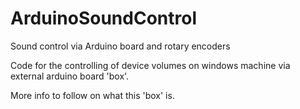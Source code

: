 # ArduinoSoundControl
Sound control via Arduino board and rotary encoders

Code for the controlling of device volumes on windows machine via external arduino board 'box'.

More info to follow on what this 'box' is.
